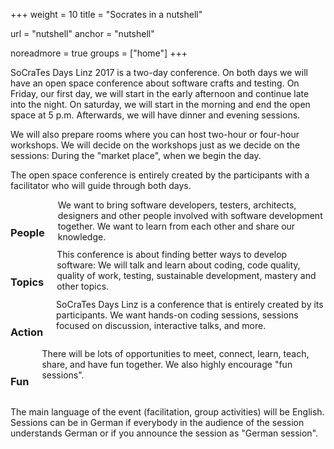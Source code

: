 +++
weight = 10
title = "Socrates in a nutshell"

url = "nutshell"
anchor = "nutshell"

noreadmore = true
groups = ["home"]
+++

SoCraTes Days Linz 2017 is a two-day conference. On both days we will have an open space conference about software crafts and testing. On Friday, our first day, we will start in the early afternoon and continue late into the night. On saturday, we will start in the morning and end the open space at 5 p.m. Afterwards, we will have dinner and evening sessions.

We will also prepare rooms where you can host two-hour or four-hour workshops. We will decide on the workshops just as we decide on the sessions: During the "market place", when we begin the day.

The open space conference is entirely created by the participants with a facilitator who will guide through both days.

<div class="row blocks">
	<div class="three columns block">
		<h3 class="block-heading"><i class="fa fa-users" aria-hidden="true"></i><br/>People</h3>
		We want to bring software developers, testers, architects, designers and other people involved with software development together. We want to learn from each other and share our knowledge.
	</div>
	<div class="three columns block">
		<h3 class="block-heading"><i class="fa fa-clipboard" aria-hidden="true"></i><br/>Topics</h3>
		This conference is about finding better ways to develop software: We will talk and learn about coding, code quality, quality of work, testing, sustainable development, mastery and other topics.
	</div>
	<div class="three columns block">
		<h3 class="block-heading"><i class="fa fa-comment" aria-hidden="true"></i><br/>Action</h3>
		SoCraTes Days Linz is a conference that is entirely created by its participants. We want hands-on coding sessions, sessions focused on discussion, interactive talks, and more.
	</div>
	<div class="three columns block">
		<h3 class="block-heading"><i class="fa fa-thumbs-up" aria-hidden="true"></i><br/>Fun</h3>
		There will be lots of opportunities to meet, connect, learn, teach, share, and have fun together. We also highly encourage "fun sessions".
	</div>
</div>

The main language of the event (facilitation, group activities) will be English. Sessions can be in German if everybody in the audience of the session understands German or if you announce the session as "German session".

<!--more-->
